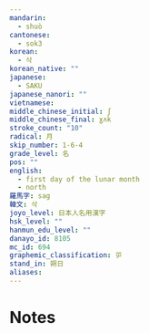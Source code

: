 ```yaml
---
mandarin:
  - shuò
cantonese:
  - sok3
korean:
  - 삭
korean_native: ""
japanese:
  - SAKU
japanese_nanori: ""
vietnamese:
middle_chinese_initial: ʃ
middle_chinese_final: ɣʌk
stroke_count: "10"
radical: 月
skip_number: 1-6-4
grade_level: 名
pos: ""
english:
  - first day of the lunar month
  - north
羅馬字: sag
韓文: 삭
joyo_level: 日本人名用漢字
hsk_level: ""
hanmun_edu_level: ""
danayo_id: 8105
mc_id: 694
graphemic_classification: 屰
stand_in: 朔日
aliases:
---
```


# Notes
